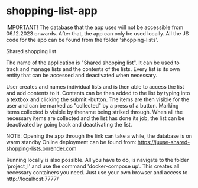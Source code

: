 # shopping-list-app

IMPORTANT! The database that the app uses will not be accessible from 06.12.2023
onwards. After that, the app can only be used locally. All the JS code for the
app can be found from the folder 'shopping-lists'.

Shared shopping list

The name of the application is "Shared shopping list". It can be used to track
and manage lists and the contents of the lists. Every list is its own entity
that can be accessed and deactivated when necessary.

User creates and names individual lists and is then able to access the list and
add contents to it. Contents can be then added to the list by typing into a
textbox and clicking the submit -button. The items are then visible for the user
and can be marked as "collected" by a press of a button. Marking items collected
is visible by thename being striked through. When all the necessary items are
collected and the list has done its job, the list can be deactivated by going
back and deactivating the list.

NOTE: Opening the app through the link can take a while, the database is on warm
standby Online deployment can be found from:
https://juuse-shared-shopping-lists.onrender.com

Running locally is also possible. All you have to do, is navigate to the folder
'project_I' and use the command 'docker-compose up'. This creates all necessary
containers you need. Just use your own browser and access to
http://localhost:7777/
